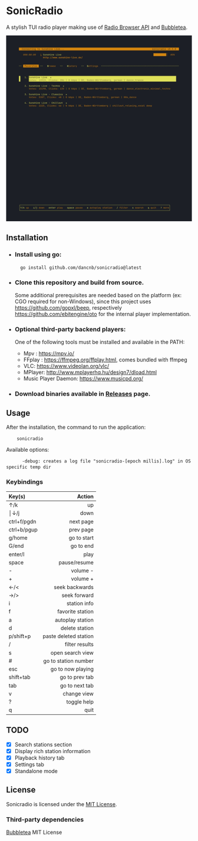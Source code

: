 # SonicRadio

A stylish TUI radio player making use of [Radio Browser API](https://www.radio-browser.info/) and [Bubbletea](https://github.com/charmbracelet/bubbletea).

![ Demo](demo.gif)

## Installation

- ### Install using go:

  ```
    go install github.com/dancnb/sonicradio@latest
  ```
- ### Clone this repository and build from source.

  Some additional prerequisites are needed based on the platform (ex: CGO required for non-Windows), since this project uses <https://github.com/gopxl/beep>, respectively <https://github.com/ebitengine/oto> for the internal player implementation.

- ### Optional third-party backend players:

  One of the following tools must be installed and available in the PATH:
  - Mpv : <https://mpv.io/>
  - FFplay : <https://ffmpeg.org/ffplay.html>, comes bundled with ffmpeg
  - VLC: <https://www.videolan.org/vlc/>
  - MPlayer: <http://www.mplayerhq.hu/design7/dload.html>
  - Music Player Daemon: <https://www.musicpd.org/>
  
- ### Download binaries available in [Releases](https://github.com/dancnb/sonicradio/releases) page.

## Usage

After the installation, the command to run the application:

```
    sonicradio
```

Available options:

```
      -debug: creates a log file "sonicradio-[epoch millis].log" in OS specific temp dir
```


### Keybindings

| Key(s)      |                Action |
| :---------- | --------------------: |
| ↑/k         |                    up |
| │↓/j        |                  down |
| ctrl+f/pgdn |             next page |
| ctrl+b/pgup |             prev page |
| g/home      |           go to start |
| G/end       |             go to end |
| enter/l     |                  play |
| space       |          pause/resume |
| -           |              volume - |
| +           |              volume + |
| ←/<         |        seek backwards |
| →/>         |          seek forward |
| i           |          station info |
| f           |      favorite station |
| a           |      autoplay station |
| d           |        delete station |
| p/shift+p   | paste deleted station |
| /           |        filter results |
| s           |      open search view |
| #           |  go to station number |
| esc         |     go to now playing |
| shift+tab   |        go to prev tab |
| tab         |        go to next tab |
| v           |           change view |
| ?           |           toggle help |
| q           |                  quit |

## TODO

- [x] Search stations section
- [x] Display rich station information
- [x] Playback history tab
- [x] Settings tab
- [x] Standalone mode

## License

Sonicradio is licensed under the [MIT License](LICENSE).

### Third-party dependencies

[Bubbletea](https://github.com/charmbracelet/bubbletea/blob/master/LICENSE) MIT License

